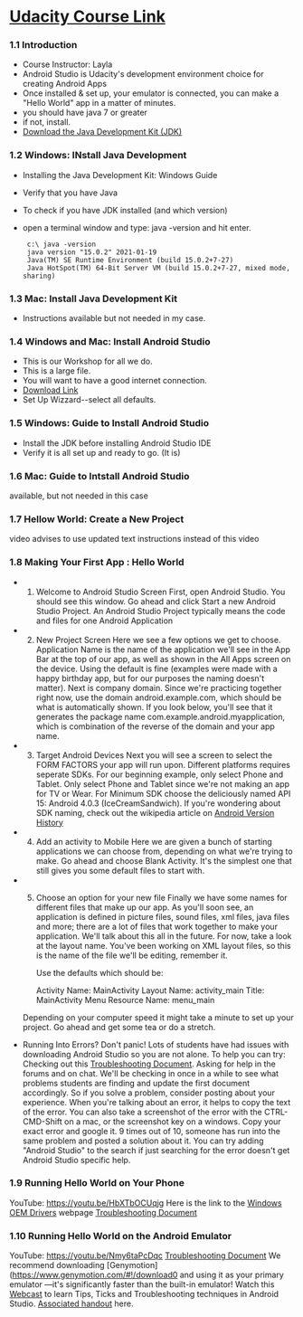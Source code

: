 # [Udacity Course Link](https://classroom.udacity.com/courses/ud808/lessons/4216368924/concepts/43001585890923)

### 1.1 Introduction
* Course Instructor: Layla
* Android Studio is Udacity's development environment choice for creating Android Apps
* Once installed & set up, your emulator is connected, you can make a "Hello World" app in a matter of minutes. 
* you should have java 7 or greater
* if not, install.
* [Download the Java Development Kit (JDK)](https://www.oracle.com/java/technologies/javase-downloads.html)

### 1.2 Windows: INstall Java Development 
* Installing the Java Development Kit: Windows Guide
* Verify that you have Java 
* To check if you have JDK installed (and which version)
*  open a terminal window and type: java -version and hit enter. 

        c:\ java -version
        java version "15.0.2" 2021-01-19
        Java(TM) SE Runtime Environment (build 15.0.2+7-27)
        Java HotSpot(TM) 64-Bit Server VM (build 15.0.2+7-27, mixed mode, sharing)

### 1.3 Mac: Install Java Development Kit 
* Instructions available but not needed in my case. 

### 1.4 Windows and Mac: Install Android Studio
* This is our Workshop for all we do. 
* This is a large file.
* You will want to have a good internet connection.
* [Download Link](https://developer.android.com/studio)
* Set Up Wizzard--select all defaults. 

### 1.5 Windows: Guide to Install Android Studio
* Install the JDK before installing Android Studio IDE
* Verify it is all set up and ready to go. (It is)

### 1.6 Mac: Guide to Intstall Android Studio 
available, but not needed in this case

### 1.7 Hellow World: Create a New Project
video advises to use updated text instructions instead of this video

### 1.8 Making Your First App : Hello World
* 1.   Welcome to Android Studio Screen
       First, open Android Studio. You should see this window. 
       Go ahead and click Start a new Android Studio Project. 
       An Android Studio Project typically means the code and files for one Android Application
* 2.   New Project Screen 
       Here we see a few options we get to choose. 
       Application Name is the name of the application we'll see in the App Bar at the top of our app, 
       as well as shown in the All Apps screen on the device. Using the default is fine 
       (examples were made with a happy birthday app, but for our purposes the naming doesn't matter).
       Next is company domain. 
       Since we're practicing together right now, use the domain android.example.com, 
       which should be what is automatically shown. 
       If you look below, you'll see that it generates the package name com.example.android.myapplication, 
       which is combination of the reverse of the domain and your app name.
*  3.  Target Android Devices 
       Next you will see a screen to select the FORM FACTORS your app will run upon. 
       Different platforms requires seperate SDKs. 
       For our beginning example, only select Phone and Tablet. 
       Only select Phone and Tablet since we're not making an app for TV or Wear. 
       For Minimum SDK choose the deliciously named API 15: Android 4.0.3 (IceCreamSandwich). 
       If you're wondering about SDK naming, check out the wikipedia article on [Android Version History](http://en.wikipedia.org/wiki/Android_version_history)
*  4.  Add an activity to Mobile
       Here we are given a bunch of starting applications we can choose from, 
       depending on what we're trying to make. Go ahead and choose Blank Activity. 
       It's the simplest one that still gives you some default files to start with.
*  5.  Choose an option for your new file 
       Finally we have some names for different files that make up our app. 
       As you'll soon see, an application is defined in picture files, sound files, xml files, java files and more; 
       there are a lot of files that work together to make your application.
       We'll talk about this all in the future. For now, take a look at the layout name. 
       You've been working on XML layout files, so this is the name of the file we'll be editing, remember it.
       
          Use the defaults which should be:

          Activity Name: MainActivity
          Layout Name: activity_main
          Title: MainActivity
          Menu Resource Name: menu_main
          
      Depending on your computer speed it might take a minute to set up your project. 
      Go ahead and get some tea or do a stretch.

*  Running Into Errors? 
   Don't panic! Lots of students have had issues with downloading Android Studio so you are not alone. 
   To help you can try:
   Checking out this [Troubleshooting Document](https://docs.google.com/document/d/1uvDjgB7ZE3e5JT1hkwmyRJjK04TOKoD1WvtZ5xSkQw8/pub?embedded=true).
   Asking for help in the forums and on chat. 
   We'll be checking in once in a while to see what problems students are finding 
   and update the first document accordingly. 
   So if you solve a problem, consider posting about your experience. 
   When you're talking about an error, it helps to copy the text of the error. 
   You can also take a screenshot of the error with the CTRL-CMD-Shift on a mac,
   or the screenshot key on a windows.
   Copy your exact error and google it. 
   9 times out of 10, someone has run into the same problem and posted a solution about it. 
   You can try adding "Android Studio" to the search 
   if just searching for the error doesn't get Android Studio specific help.

### 1.9 Running Hello World on Your Phone 
   YouTube: https://youtu.be/HbXTbOCUqjg 
   Here is the link to the [Windows OEM Drivers](http://developer.android.com/tools/extras/oem-usb.html) webpage
   [Troubleshooting Document](https://docs.google.com/document/d/1w1Xn_hnSAODAAtdRDp7haYPBtEwX_l7Htpf8Wpgbu6w/pub?embedded=true)

### 1.10 Running Hello World on the Android Emulator 
   YouTube: https://youtu.be/Nmy6taPcDqc
   [Troubleshooting Document](https://docs.google.com/document/d/1w1Xn_hnSAODAAtdRDp7haYPBtEwX_l7Htpf8Wpgbu6w/pub?embedded=true)
   We recommend downloading [Genymotion](https://www.genymotion.com/#!/download0 and using it as your primary emulator
   —it's significantly faster than the built-in emulator!
   Watch this [Webcast](https://plus.google.com/u/0/events/c23f0fcnvphgkb5hj3u2a9crdd4?cfem=1&authkey=CMuyhs-T-4iGFA) to learn Tips, Ticks and Troubleshooting techniques in Android Studio.
   [Associated handout](https://drive.google.com/a/knowlabs.com/file/d/0B1kaWbepsXZxYV9pUVJOYUcxZGc/view) here.
